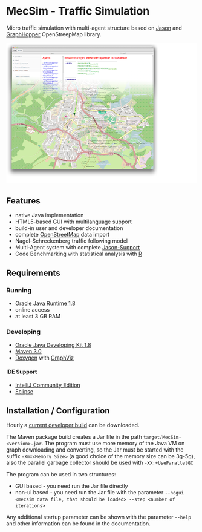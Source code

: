 # MecSim - Traffic Simulation

Micro traffic simulation with multi-agent structure based on  [Jason](http://jason.sourceforge.net) and
[GraphHopper](https://graphhopper.com) OpenStreepMap library.

![Screenshot](screen.png)


## Features

* native Java implementation
* HTML5-based GUI with multilanguage support
* build-in user and developer documentation
* complete [OpenStreetMap](https://www.openstreetmap.org/) data import
* Nagel-Schreckenberg traffic following model
* Multi-Agent system with complete [Jason-Support](http://jason.sourceforge.net/)
* Code Benchmarking with statistical analysis with [R](https://www.r-project.org/)

## Requirements

### Running

* [Oracle Java Runtime 1.8](http://www.java.com)
* online access
* at least 3 GB RAM

### Developing

* [Oracle Java Developing Kit 1.8](http://www.oracle.com/technetwork/java/javase/downloads/jdk8-downloads-2133151.html)
* [Maven 3.0](http://maven.apache.org/)
* [Doxygen](http://www.doxygen.org/) with [GraphViz](http://www.graphviz.org)

#### IDE Support

* [IntelliJ Community Edition](http://www.jetbrains.com/idea/)
* [Eclipse](http://www.eclipse.org/)


## Installation / Configuration

Hourly a [current developer build](https://mecdev.rz-housing.tu-clausthal.de/jenkins/job/MecSim/) can be downloaded.

The Maven package build creates a Jar file in the path ```target/MecSim-<Version>.jar```. The program must use more memory
of the Java VM on graph downloading and converting, so the Jar must be started with the suffix ```-Xmx<Memory Size>```
(a good choice of the memory size can be 3g-5g), also the parallel garbage collector should be used with ```-XX:+UseParallelGC```

The program can be used in two structures:

 * GUI based - you need run the Jar file directly
 * non-ui based - you need run the Jar file with the parameter ```--nogui <mecsim data file, that should be loaded> --step <number of iterations>```

Any additional startup parameter can be shown with the parameter ```--help``` and other information can be found in the documentation.
